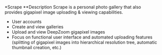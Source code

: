 *Scrape
**Description
Scrape is a personal photo gallery that also provides gigapixel image uploading & viewing capabilities.
 - User accounts
 - Create and view galleries
 - Upload and view DeepZoom gigapixel images
 - Focus on functional user interface and automated uploading features (splitting of gigapixel images into hierarchical resolution tree, automatic thumbnail creation, etc.)